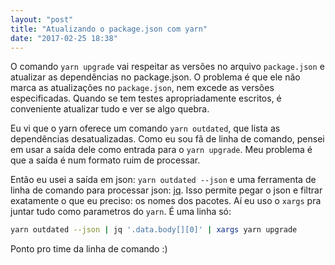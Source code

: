 ```yaml
---
layout: "post"
title: "Atualizando o package.json com yarn"
date: "2017-02-25 18:38"
---
```


O comando `yarn upgrade` vai respeitar as versões no arquivo `package.json` e
atualizar as dependências no package.json. O problema é que ele não marca as
atualizações no `package.json`, nem excede as versões especificadas. Quando se
tem testes apropriadamente escritos, é conveniente atualizar tudo e ver se algo
quebra.

Eu vi que o yarn oferece um comando `yarn outdated`, que lista as dependências
desatualizadas. Como eu sou fã de linha de comando, pensei em usar a saída dele
como entrada para o `yarn upgrade`. Meu problema é que a saída é num formato
ruim de processar.

Então eu usei a saída em json: `yarn outdated --json` e uma ferramenta de linha
de comando para processar json: [jq][jq-tool]. Isso permite pegar o json e
filtrar exatamente o que eu preciso: os nomes dos pacotes. Aí eu uso o `xargs`
pra juntar tudo como parametros do `yarn`. É uma linha só:

```sh
yarn outdated --json | jq '.data.body[][0]' | xargs yarn upgrade
```

Ponto pro time da linha de comando :)

[jq-tool]: https://stedolan.github.io/jq/
